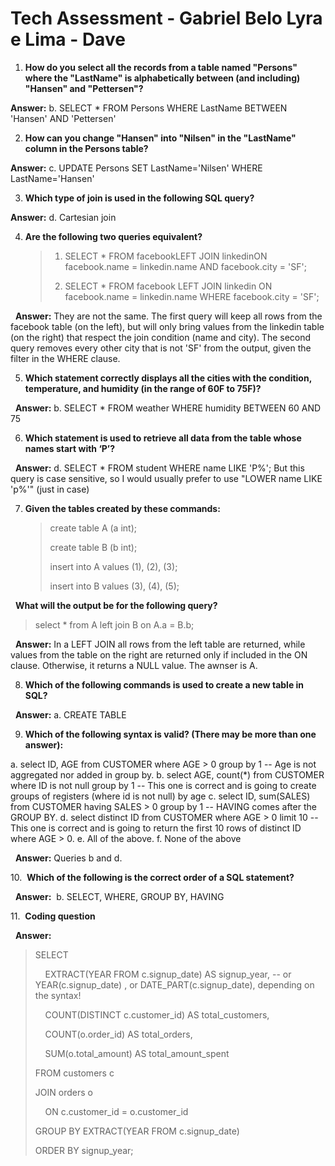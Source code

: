 

# Tech Assessment - Gabriel Belo Lyra e Lima - Dave



1. **How do you select all the records from a table named "Persons" where the "LastName" is alphabetically between (and including) "Hansen" and "Pettersen"?**

**Answer:** b. SELECT * FROM Persons WHERE LastName BETWEEN 'Hansen' AND 'Pettersen'



2. **How can you change "Hansen" into "Nilsen" in the "LastName" column in the Persons table?**

**Answer:** c. UPDATE Persons SET LastName='Nilsen' WHERE LastName='Hansen'



3. **Which type of join is used in the following SQL query?**

**Answer:** d. Cartesian join



4. **Are the following two queries equivalent?**
   
   > 1.  SELECT * FROM facebookLEFT JOIN linkedinON facebook.name = linkedin.name AND facebook.city = 'SF';
   > 
   > 2.  SELECT * FROM facebook LEFT JOIN linkedin ON facebook.name = linkedin.name WHERE facebook.city = 'SF';

  **Answer:** They are not the same. The first query will keep all rows from the facebook table (on the left), but will only bring values from the linkedin table (on the right) that respect the join condition (name and city). The second query removes every other city that is not 'SF' from the output, given the filter in the WHERE clause.



5. **Which statement correctly displays all the cities with the condition, temperature, and humidity (in the range of 60F to 75F)?**

  **Answer:** b. SELECT * FROM weather WHERE humidity BETWEEN 60 AND 75



6. **Which statement is used to retrieve all data from the table whose names start with ‘P’?**

  **Answer:** d. SELECT * FROM student WHERE name LIKE 'P%';  But this query is case sensitive, so I would usually prefer to use "LOWER name LIKE 'p%'" (just in case)



7. **Given the tables created by these commands:**
   
   > create table A (a int);
   > 
   > create table B (b int);
   > 
   > insert into A values (1), (2), (3);
   > 
   > insert into B values (3), (4), (5);

  **What will the output be for the following query?**

> select * from A left join B on A.a = B.b;

  **Answer:** In a LEFT JOIN all rows from the left table are returned, while values from the table on the right are returned only if included in the ON clause. Otherwise, it returns a NULL value. The awnser is A.



8. **Which of the following commands is used to create a new table in SQL?**

  **Answer:** a. CREATE TABLE



9. **Which of the following syntax is valid? (There may be more than one answer):**

a. select ID, AGE from CUSTOMER where AGE > 0 group by 1              -- Age is not aggregated nor added in group by. 
b. select AGE, count(*) from CUSTOMER where ID is not null group by 1 -- This one is correct and is going to create groups of registers (where id is not null) by age
c. select ID, sum(SALES) from CUSTOMER having SALES > 0 group by 1    -- HAVING comes after the GROUP BY.
d. select distinct ID from CUSTOMER where AGE > 0 limit 10            -- This one is correct and is going to return the first 10 rows of distinct ID where AGE > 0.
e. All of the above. 
f. None of the above

  **Answer:** Queries b and d.

10.  **Which of the following is the correct order of a SQL statement?**

  **Answer:**  b. SELECT, WHERE, GROUP BY, HAVING

11.  **Coding question**

  **Answer:**

> SELECT 
> 
>     EXTRACT(YEAR FROM c.signup_date) AS signup_year, -- or YEAR(c.signup_date) , or DATE_PART(c.signup_date), depending on the syntax!
> 
>     COUNT(DISTINCT c.customer_id) AS total_customers,
> 
>     COUNT(o.order_id) AS total_orders,
> 
>     SUM(o.total_amount) AS total_amount_spent
> 
> FROM customers c
> 
> JOIN orders o
> 
>     ON c.customer_id = o.customer_id
> 
> GROUP BY EXTRACT(YEAR FROM c.signup_date)
> 
> ORDER BY signup_year;


